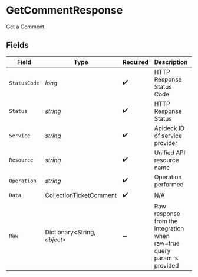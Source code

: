 # GetCommentResponse

Get a Comment


## Fields

| Field                                                                         | Type                                                                          | Required                                                                      | Description                                                                   | Example                                                                       |
| ----------------------------------------------------------------------------- | ----------------------------------------------------------------------------- | ----------------------------------------------------------------------------- | ----------------------------------------------------------------------------- | ----------------------------------------------------------------------------- |
| `StatusCode`                                                                  | *long*                                                                        | :heavy_check_mark:                                                            | HTTP Response Status Code                                                     | 200                                                                           |
| `Status`                                                                      | *string*                                                                      | :heavy_check_mark:                                                            | HTTP Response Status                                                          | OK                                                                            |
| `Service`                                                                     | *string*                                                                      | :heavy_check_mark:                                                            | Apideck ID of service provider                                                | sage-hr                                                                       |
| `Resource`                                                                    | *string*                                                                      | :heavy_check_mark:                                                            | Unified API resource name                                                     | Tickets                                                                       |
| `Operation`                                                                   | *string*                                                                      | :heavy_check_mark:                                                            | Operation performed                                                           | one                                                                           |
| `Data`                                                                        | [CollectionTicketComment](../../Models/Components/CollectionTicketComment.md) | :heavy_check_mark:                                                            | N/A                                                                           |                                                                               |
| `Raw`                                                                         | Dictionary<String, *object*>                                                  | :heavy_minus_sign:                                                            | Raw response from the integration when raw=true query param is provided       |                                                                               |